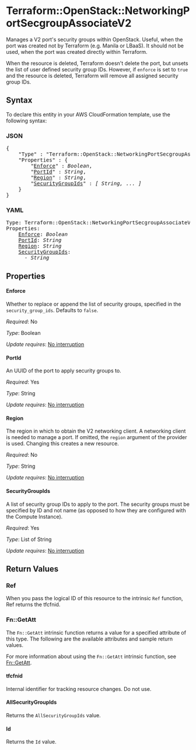 # Terraform::OpenStack::NetworkingPortSecgroupAssociateV2

Manages a V2 port's security groups within OpenStack. Useful, when the port was
created not by Terraform (e.g. Manila or LBaaS). It should not be used, when the
port was created directly within Terraform.

When the resource is deleted, Terraform doesn't delete the port, but unsets the
list of user defined security group IDs.  However, if `enforce` is set to `true`
and the resource is deleted, Terraform will remove all assigned security group
IDs.

## Syntax

To declare this entity in your AWS CloudFormation template, use the following syntax:

### JSON

<pre>
{
    "Type" : "Terraform::OpenStack::NetworkingPortSecgroupAssociateV2",
    "Properties" : {
        "<a href="#enforce" title="Enforce">Enforce</a>" : <i>Boolean</i>,
        "<a href="#portid" title="PortId">PortId</a>" : <i>String</i>,
        "<a href="#region" title="Region">Region</a>" : <i>String</i>,
        "<a href="#securitygroupids" title="SecurityGroupIds">SecurityGroupIds</a>" : <i>[ String, ... ]</i>
    }
}
</pre>

### YAML

<pre>
Type: Terraform::OpenStack::NetworkingPortSecgroupAssociateV2
Properties:
    <a href="#enforce" title="Enforce">Enforce</a>: <i>Boolean</i>
    <a href="#portid" title="PortId">PortId</a>: <i>String</i>
    <a href="#region" title="Region">Region</a>: <i>String</i>
    <a href="#securitygroupids" title="SecurityGroupIds">SecurityGroupIds</a>: <i>
      - String</i>
</pre>

## Properties

#### Enforce

Whether to replace or append the list of security
groups, specified in the `security_group_ids`. Defaults to `false`.

_Required_: No

_Type_: Boolean

_Update requires_: [No interruption](https://docs.aws.amazon.com/AWSCloudFormation/latest/UserGuide/using-cfn-updating-stacks-update-behaviors.html#update-no-interrupt)

#### PortId

An UUID of the port to apply security groups to.

_Required_: Yes

_Type_: String

_Update requires_: [No interruption](https://docs.aws.amazon.com/AWSCloudFormation/latest/UserGuide/using-cfn-updating-stacks-update-behaviors.html#update-no-interrupt)

#### Region

The region in which to obtain the V2 networking client.
A networking client is needed to manage a port. If omitted, the
`region` argument of the provider is used. Changing this creates a new
resource.

_Required_: No

_Type_: String

_Update requires_: [No interruption](https://docs.aws.amazon.com/AWSCloudFormation/latest/UserGuide/using-cfn-updating-stacks-update-behaviors.html#update-no-interrupt)

#### SecurityGroupIds

A list of security group IDs to apply to
the port. The security groups must be specified by ID and not name (as
opposed to how they are configured with the Compute Instance).

_Required_: Yes

_Type_: List of String

_Update requires_: [No interruption](https://docs.aws.amazon.com/AWSCloudFormation/latest/UserGuide/using-cfn-updating-stacks-update-behaviors.html#update-no-interrupt)

## Return Values

### Ref

When you pass the logical ID of this resource to the intrinsic `Ref` function, Ref returns the tfcfnid.

### Fn::GetAtt

The `Fn::GetAtt` intrinsic function returns a value for a specified attribute of this type. The following are the available attributes and sample return values.

For more information about using the `Fn::GetAtt` intrinsic function, see [Fn::GetAtt](https://docs.aws.amazon.com/AWSCloudFormation/latest/UserGuide/intrinsic-function-reference-getatt.html).

#### tfcfnid

Internal identifier for tracking resource changes. Do not use.

#### AllSecurityGroupIds

Returns the <code>AllSecurityGroupIds</code> value.

#### Id

Returns the <code>Id</code> value.

